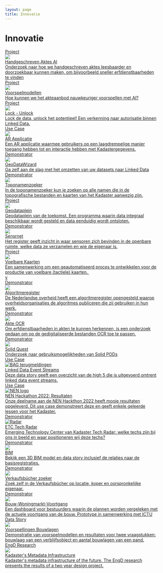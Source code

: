 ```yaml
---
layout: page
title: Innovatie
---
```


# Innovatie

<div class="cards-wrapper">
  <a href="/cases/handgeschreven-aktes-ai">
    <div class="card">
      <div class="card-type">Project</div>
      <img class="card-image" src="/assets/images/handgeschreven_aktes_ai/tegel.png">
      <div class="card-title">Handgeschreven Aktes AI</div>
      <div class="card-description">Onderzoek naar hoe we handgeschreven aktes leesbaarder en doorzoekbaar kunnen maken, om bijvoorbeeld sneller erfdienstbaarheden te vinden</div>
    </div>
  </a>
  <a href="/cases/voorspelmodellen">
    <div class="card">
      <div class="card-type">Project</div>
      <img class="card-image" src="/assets/images/voorspelmodellen_tegel.PNG">
      <div class="card-title">Voorspelmodellen</div>
      <div class="card-description">Hoe kunnen we het akteaanbod nauwkeuriger voorspellen met AI? </div>
    </div>
  </a>
  <a href="/cases/lockunlock-project">
    <div class="card">
      <div class="card-type">Project</div>
      <img class="card-image" src="/assets/images/lockunlock.jpg">
      <div class="card-title">Lock - Unlock</div>
      <div class="card-description">Lock de data, unlock het potentieel! Een verkenning naar autorisatie binnen Linked Data. </div>
    </div>
  </a>
  <a href="/cases/ar-applicatie">
  <div class="card">
    <div class="card-type">Use Case</div>
    <img class="card-image" src="/assets/images/kadaster-logo.png">
    <div class="card-title">AR Applicatie</div>
    <div class="card-description">Een AR applicatie waarmee gebruikers op een laagdrempelige manier toegang hebben tot en interactie hebben met Kadastergegevens.</div>
  </div>
  </a>
  <a href="/demonstrators/geodatawizard">
  <div class="card">
    <div class="card-type">Demonstrator</div>
    <img class="card-image" src="/assets/images/spatial_wizard_logo.png">
    <div class="card-title">GeoDataWizard</div>
    <div class="card-description">Ga zelf aan de slag met het omzetten van uw datasets naar Linked Data</div>
  </div>
  </a>
  <a href="/demonstrators/namen-app">
  <div class="card">
    <div class="card-type">Demonstrator</div>
    <img class="card-image" src="/assets/images/namen-app-tegel-image.png">
    <div class="card-title">Toponamenzoeker</div>
    <div class="card-description">In de toponamenzoeker kun je zoeken op alle namen die in de topografische bestanden en kaarten van het Kadaster aanwezig zijn.</div>
  </div>
  </a>
  <a href="/cases/geodataplein">
    <div class="card">
      <div class="card-type">Project</div>
      <img class="card-image" src="/assets/images/3d-logo.jpg">
      <div class="card-title">Geodataplein</div>
      <div class="card-description">Geodataplein van de toekomst. Een programma waarin data integraal beschikbaar wordt gesteld en data eenduidig wordt ontsloten. </div>
    </div>
  </a>
    <a href="https://labs.kadaster.nl/demonstrators/sensrnet/index.html">
    <div class="card">
      <div class="card-type">Demonstrator</div>
      <img class="card-image" src="/assets/images/SensRNet-logo.png">
      <div class="card-title">Sensrnet</div>
      <div class="card-description">Het register geeft inzicht in waar sensoren zich bevinden in de openbare ruimte, welke data ze verzamelen en wie de eigenaar is.</div>
    </div>
  </a>
  <a href="/cases/voelbare_kaarten">
    <div class="card">
      <div class="card-type">Project</div>
      <img class="card-image" src="/assets/images/voelbare_kaarten/tile.jpg">
      <div class="card-title">Voelbare Kaarten</div>
      <div class="card-description">Een samenwerking om een geautomatiseerd proces te ontwikkelen voor de productie van voelbare (tactiele) kaarten. </div>y
    </div>
  </a>
  <a href="https://www.kadaster.nl/over-ons/beleid/algoritmeregister">
    <div class="card">
      <div class="card-type">Demonstrator</div>
      <img class="card-image" src="/assets/images/Algoritmeregister.JPG">
      <div class="card-title">Algoritmeregister</div>
      <div class="card-description">De Nederlandse overheid heeft een algoritmeregister opengesteld waarop overheidsorganisaties de algoritmes publiceren die zij gebruiken in hun werk.</div>
    </div>
  </a>
    <a href="/cases/akte-ocr">
    <div class="card">
      <div class="card-type">Demonstrator</div>
      <img class="card-image" src="/assets/images/OCR.jpg">
      <div class="card-title">Akte OCR</div>
      <div class="card-description">Om erfdienstbaarheden in akten te kunnen herkennen, is een onderzoek gedaan om op de gedigitaliseerde bestanden OCR toe te passen.</div>
    </div>
  </a>
  <a href="/cases/Solid-Pods">
    <div class="card">
      <div class="card-type">Demonstrator</div>
      <img class="card-image" src="/assets/images/solid-emblem.svg">
      <div class="card-title">Solid Quest</div>
      <div class="card-description">Onderzoek naar gebruiksmogelijkheden van Solid PODs</div>
    </div>
  </a>
    <a href="/cases/linked-data-event-streams">
    <div class="card">
      <div class="card-type">Use Case</div>
      <img class="card-image" src="/assets/images/ldes-tegel.png" alt="BAG terugmeldingen">
      <div class="card-title">Linked Data Event Streams</div>
      <div class="card-description">Deze data story geeft een overzicht van de high 5 die is uitgevoerd omtrent linked data event streams.  </div>
    </div>
    </a>
    <a href="/cases/nen-hackathon-2022">
    <div class="card">
      <div class="card-type">Use Case</div>
      <img class="card-image" src="/assets/images/nen-logo.webp" alt="NEN logo">
      <div class="card-title">NEN Hackathon 2022: Resultaten</div>
      <div class="card-description">Onze deelname aan de NEN Hackthon 2022 heeft mooie resultaten opgeleverd. Dit use case demonstreert deze en geeft enkele geleerde lessen voor het Kadaster.</div>
    </div>
  </a>
  <a href="/tech-radar/index.html">
    <div class="card">
      <div class="card-type">Demonstrator</div>
      <img class="card-image" src="/assets/images/radar-banner.png" alt="Radar">
      <div class="card-title">ETC Tech Radar</div>
      <div class="card-description">Emerging Technology Center van Kadaster Tech Radar: welke techs zijn bij ons in beeld en waar positioneren wij deze techs?</div>
    </div>
  </a>
  <a href="/cases/bim">
    <div class="card">
      <div class="card-type">Demonstrator</div>
      <img class="card-image" src="/assets/images/bimdemo.PNG">
      <div class="card-title">BIM</div>
      <div class="card-description">Bekijk een 3D BIM model en data story inclusief de relaties naar de basisregistraties. </div>
    </div>
  </a>
  <a href="/demonstrators/verkaufsbucher-zoeken/">
    <div class="card">
      <div class="card-type">Demonstrator</div>
      <img class="card-image" src="/assets/images/verkaufsbucher-app-tegel-img.png">
      <div class="card-title">Verkaufsbücher zoeker</div>
      <div class="card-description">Zoek zelf in de Verkaufsbücher op locatie, koper en oorspronkelijke eigenaar.</div>
    </div>
  </a>
  <a href="/demonstrators/wbdash/">
    <div class="card">
      <div class="card-type">Demonstrator</div>
      <img class="card-image" src="/assets/images/map_leeuwensteyn.PNG">
      <div class="card-title">Bouw-Woningmarkt-Voortgang</div>
      <div class="card-description">Een dashboard voor bestuurders waarin de plannen worden vergeleken met de actuele voortgang van de bouw. Prototype in samenwerking met ICTU</div>
    </div>
  </a>
  <a href="https://data.labs.kadaster.nl/dst/-/stories/inzichten-bouwlagen">
    <div class="card">
      <div class="card-type">Data Story</div>
      <img class="card-image" src="/assets/images/bouwlagen.PNG">
      <div class="card-title">Voorspellingen Bouwlagen</div>
      <div class="card-description">Demonstratie van voorspelmodellen en resultaten voor twee vraagstukken: bouwlaag van een verblijfsobject en aantal bouwlagen van een pand.</div>
    </div>
  </a>
    <a href="/cases/metadata-infrastructure">
    <div class="card">
      <div class="card-type">EngD Research</div>
      <img class="card-image" src="/assets/images/data-vs-metadata.png">
      <div class="card-title">Kadaster's Metadata Infrastructure</div>
      <div class="card-description">Kadaster's metadata infrastructure of the future. The EngD research presents the results of a two year design project.</div>
    </div>
  </a>
</div>
